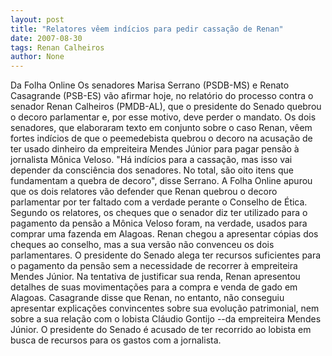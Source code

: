 ```yaml
---
layout: post
title: "Relatores vêem indícios para pedir cassação de Renan"
date: 2007-08-30
tags: Renan Calheiros
author: None
---
```

Da Folha Online
Os senadores Marisa Serrano (PSDB-MS) e Renato Casagrande (PSB-ES) v&atilde;o afirmar hoje, no relat&oacute;rio do processo contra o senador Renan Calheiros (PMDB-AL), que o presidente do Senado quebrou o decoro parlamentar e, por esse motivo, deve perder o mandato. Os dois senadores, que elaboraram texto em conjunto sobre o caso Renan, v&ecirc;em fortes ind&iacute;cios de que o peemedebista quebrou o decoro na acusa&ccedil;&atilde;o de ter usado dinheiro da empreiteira Mendes J&uacute;nior para pagar pens&atilde;o &agrave; jornalista M&ocirc;nica Veloso.
&quot;H&aacute; ind&iacute;cios para a cassa&ccedil;&atilde;o, mas isso vai depender da consci&ecirc;ncia dos senadores. No total, s&atilde;o oito itens que fundamentam a quebra de decoro&quot;, disse Serrano.
A Folha Online apurou que os dois relatores v&atilde;o defender que Renan quebrou o decoro parlamentar por ter faltado com a verdade perante o Conselho de &Eacute;tica. Segundo os relatores, os cheques que o senador diz ter utilizado para o pagamento da pens&atilde;o a M&ocirc;nica Veloso foram, na verdade, usados para comprar uma fazenda em Alagoas.
Renan chegou a apresentar c&oacute;pias dos cheques ao conselho, mas a sua vers&atilde;o n&atilde;o convenceu os dois parlamentares. O presidente do Senado alega ter recursos suficientes para o pagamento da pens&atilde;o sem a necessidade de recorrer &agrave; empreiteira Mendes J&uacute;nior.
Na tentativa de justificar sua renda, Renan apresentou detalhes de suas movimenta&ccedil;&otilde;es para a compra e venda de gado em Alagoas.
Casagrande disse que Renan, no entanto, n&atilde;o conseguiu apresentar explica&ccedil;&otilde;es convincentes sobre sua evolu&ccedil;&atilde;o patrimonial, nem sobre a sua rela&ccedil;&atilde;o com o lobista Cl&aacute;udio Gontijo --da empreiteira Mendes J&uacute;nior. O presidente do Senado &eacute; acusado de ter recorrido ao lobista em busca de recursos para os gastos com a jornalista. 